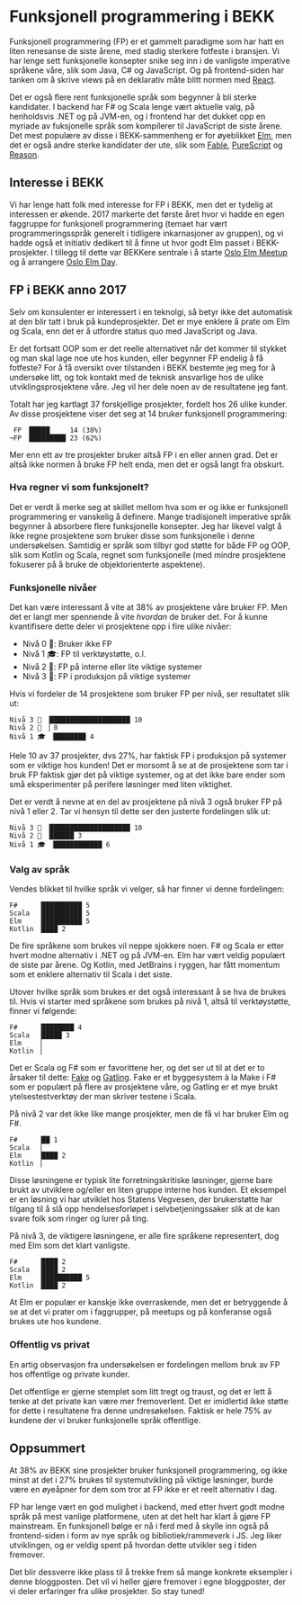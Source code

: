 # Funksjonell programmering i BEKK

Funksjonell programmering (FP) er et gammelt paradigme som har hatt en liten renesanse de siste årene, med stadig sterkere fotfeste i bransjen. Vi har lenge sett funksjonelle konsepter snike seg inn i de vanligste imperative språkene våre, slik som Java, C# og JavaScript. Og på frontend-siden har tanken om å skrive views på en deklarativ måte blitt normen med [React](https://reactjs.org/).

Det er også flere rent funksjonelle språk som begynner å bli sterke kandidater. I backend har F# og Scala lenge vært aktuelle valg, på henholdsvis .NET og på JVM-en, og i frontend har det dukket opp en myriade av fuksjonelle språk som kompilerer til JavaScript de siste årene. Det mest populære av disse i BEKK-sammenheng er for øyeblikket [Elm](http://elm-lang.org/), men det er også andre sterke kandidater der ute, slik som [Fable](http://fable.io), [PureScript](http://www.purescript.org/) og [Reason](https://reasonml.github.io/).

## Interesse i BEKK

Vi har lenge hatt folk med interesse for FP i BEKK, men det er tydelig at interessen er økende. 2017 markerte det første året hvor vi hadde en egen faggruppe for funksjonell programmering (temaet har vært programmeringsspråk generelt i tidligere inkarnasjoner av gruppen), og vi hadde også et initiativ dedikert til å finne ut hvor godt Elm passet i BEKK-prosjekter. I tillegg til dette var BEKKere sentrale i å starte [Oslo Elm Meetup](https://www.meetup.com/oslo-elm-meetup/) og å arrangere [Oslo Elm Day](https://osloelmday.no/).


## FP i BEKK anno 2017

Selv om konsulenter er interessert i en teknolgi, så betyr ikke det automatisk at den blir tatt i bruk på kundeprosjekter. Det er mye enklere å prate om Elm og Scala, enn det er å utfordre status quo med JavaScript og Java.

Er det fortsatt OOP som er det reelle alternativet når det kommer til stykket og man skal lage noe ute hos kunden, eller begynner FP endelig å få fotfeste? For å få oversikt over tilstanden i BEKK bestemte jeg meg for å undersøke litt, og tok kontakt med de teknisk ansvarlige hos de ulike utviklingsprosjektene våre. Jeg vil her dele noen av de resultatene jeg fant.

Totalt har jeg kartlagt 37 forskjellige prosjekter, fordelt hos 26 ulike kunder. Av disse prosjektene viser det seg at 14 bruker funksjonell programmering:

     FP ▕█████     14 (38%)
    ¬FP ▕█████████ 23 (62%)

Mer enn ett av tre prosjekter bruker altså FP i en eller annen grad. Det er altså ikke normen å bruke FP helt enda, men det er også langt fra obskurt.


### Hva regner vi som funksjonelt?

Det er verdt å merke seg at skillet mellom hva som er og ikke er funksjonell programmering er vanskelig å definere. Mange tradisjonelt imperative språk begynner å absorbere flere funksjonelle konsepter. Jeg har likevel valgt å ikke regne prosjektene som bruker disse som funksjonelle i denne undersøkelsen. Samtidig er språk som tilbyr god støtte for både FP og OOP, slik som Kotlin og Scala, regnet som funksjonelle (med mindre prosjektene fokuserer på å bruke de objektorienterte aspektene).


### Funksjonelle nivåer

Det kan være interessant å vite at 38% av prosjektene våre bruker FP. Men det er langt mer spennende å vite _hvordan_ de bruker det. For å kunne kvantifisere dette deler vi prosjektene opp i fire ulike nivåer:

- Nivå 0 🍼: Bruker ikke FP
- Nivå 1 🎓: FP til verktøystøtte, o.l.
- Nivå 2 🎩: FP på interne eller lite viktige systemer
- Nivå 3 👑: FP i produksjon på viktige systemer

Hvis vi fordeler de 14 prosjektene som bruker FP per nivå, ser resultatet slik ut:

    Nivå 3 👑 ▕████████████████████ 10
    Nivå 2 🎩 ▕ 0
    Nivå 1 🎓 ▕████████ 4

Hele 10 av 37 prosjekter, dvs 27%, har faktisk FP i produksjon på systemer som er viktige hos kunden! Det er morsomt å se at de prosjektene som tar i bruk FP faktisk gjør det på viktige systemer, og at det ikke bare ender som små eksperimenter på perifere løsninger med liten viktighet.

Det er verdt å nevne at en del av prosjektene på nivå 3 også bruker FP på nivå 1 eller 2. Tar vi hensyn til dette ser den justerte fordelingen slik ut:

    Nivå 3 👑 ▕████████████████████ 10
    Nivå 2 🎩 ▕██████ 3
    Nivå 1 🎓 ▕████████████ 6

### Valg av språk

Vendes blikket til hvilke språk vi velger, så har finner vi denne fordelingen:

    F#     ▕██████████ 5
    Scala  ▕██████████ 5
    Elm    ▕██████████ 5
    Kotlin ▕████ 2

De fire språkene som brukes vil neppe sjokkere noen. F# og Scala er etter hvert modne alternativ i .NET og på JVM-en. Elm har vært veldig populært de siste par årene. Og Kotlin, med JetBrains i ryggen, har fått momentum som et enklere alternativ til Scala i det siste.

Utover hvilke språk som brukes er det også interessant å se hva de brukes til. Hvis vi starter med språkene som brukes på nivå 1, altså til verktøystøtte, finner vi følgende:

    F#     ▕████████ 4
    Scala  ▕█████ 3
    Elm    ▕
    Kotlin ▕

Det er Scala og F# som er favorittene her, og det ser ut til at det er to årsaker til dette: [Fake](https://fake.build/) og [Gatling](https://gatling.io/). Fake er et byggesystem à la Make i F# som er populært på flere av prosjektene våre, og Gatling er et mye brukt ytelsestestverktøy der man skriver testene i Scala.

På nivå 2 var det ikke like mange prosjekter, men de få vi har bruker Elm og F#.

    F#     ▕██ 1
    Scala  ▕
    Elm    ▕████ 2
    Kotlin ▕

Disse løsningene er typisk lite forretningskritiske løsninger, gjerne bare brukt av utviklere og/eller en liten gruppe interne hos kunden. Et eksempel er en løsning vi har utviklet hos Statens Vegvesen, der brukerstøtte har tilgang til å slå opp hendelsesforløpet i selvbetjeningssaker slik at de kan svare folk som ringer og lurer på ting.

På nivå 3, de viktigere løsningene, er alle fire språkene representert, dog med Elm som det klart vanligste.

    F#     ▕████ 2
    Scala  ▕████ 2
    Elm    ▕██████████ 5
    Kotlin ▕████ 2

At Elm er populær er kanskje ikke overraskende, men det er betryggende å se at det vi prater om i faggrupper, på meetups og på konferanse også brukes ute hos kundene.

### Offentlig vs privat

En artig observasjon fra undersøkelsen er fordelingen mellom bruk av FP hos offentlige og private kunder.

Det offentlige er gjerne stemplet som litt tregt og traust, og det er lett å tenke at det private kan være mer fremoverlent. Det er imidlertid ikke støtte for dette i resultatene fra denne undresøkelsen. Faktisk er hele 75% av kundene der vi bruker funksjonelle språk offentlige.

## Oppsummert

At 38% av BEKK sine prosjekter bruker funksjonell programmering, og ikke minst at det i 27% brukes til systemutvikling på viktige løsninger, burde være en øyeåpner for dem som tror at FP ikke er et reelt alternativ i dag.

FP har lenge vært en god mulighet i backend, med etter hvert godt modne språk på mest vanlige platformene, uten at det helt har klart å gjøre FP mainstream. En funksjonell bølge er nå i ferd med å skylle inn også på frontend-siden i form av nye språk og bibliotiek/rammeverk i JS. Jeg liker utviklingen, og er veldig spent på hvordan dette utvikler seg i tiden fremover.

Det blir dessverre ikke plass til å trekke frem så mange konkrete eksempler i denne bloggposten. Det vil vi heller gjøre fremover i egne bloggposter, der vi deler erfaringer fra ulike prosjekter. So stay tuned!

